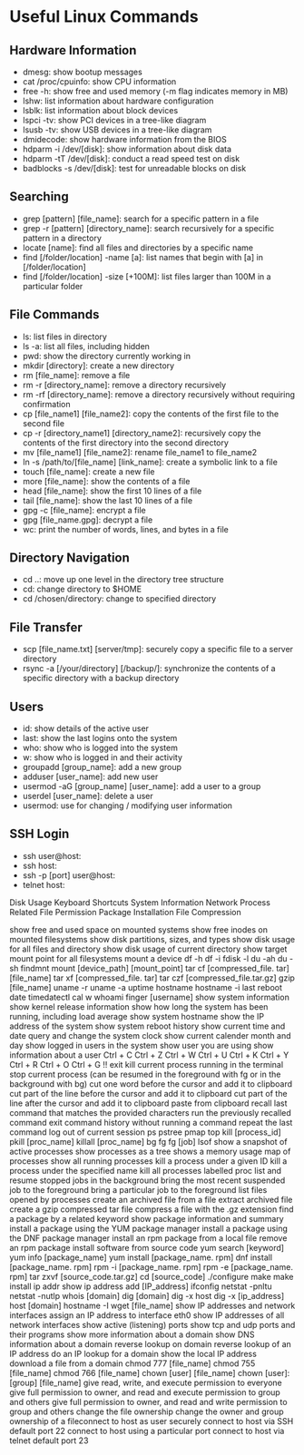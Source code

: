 # Useful Linux Commands

## Hardware Information

- dmesg: show bootup messages
- cat /proc/cpuinfo: show CPU information
- free -h: show free and used memory (-m flag indicates memory in MB)
- lshw: list information about hardware configuration
- lsblk: list information about block devices
- lspci -tv: show PCI devices in a tree-like diagram
- lsusb -tv: show USB devices in a tree-like diagram
- dmidecode: show hardware information from the BIOS
- hdparm -i /dev/[disk]: show information about disk data
- hdparm -tT /dev/[disk]: conduct a read speed test on disk
- badblocks -s /dev/[disk]: test for unreadable blocks on disk

## Searching

- grep [pattern] [file_name]: search for a specific pattern in a file
- grep -r [pattern] [directory_name]: search recursively for a specific pattern in a directory
- locate [name]: find all files and directories by a specific name
- find [/folder/location] -name [a]: list names that begin with [a] in [/folder/location]
- find [/folder/location] -size [+100M]: list files larger than 100M in a particular folder

## File Commands

- ls: list files in directory
- ls -a: list all files, including hidden
- pwd: show the directory currently working in
- mkdir [directory]: create a new directory
- rm [file_name]: remove a file
- rm -r [directory_name]: remove a directory recursively
- rm -rf [directory_name]: remove a directory recursively without requiring confirmation
- cp [file_name1] [file_name2]: copy the contents of the first file to the second file
- cp -r [directory_name1] [directory_name2]: recursively copy the contents of the first directory into the second directory
- mv [file_name1] [file_name2]: rename file_name1 to file_name2
- ln -s /path/to/[file_name] [link_name]: create a symbolic link to a file
- touch [file_name]: create a new file
- more [file_name]: show the contents of a file
- head [file_name]: show the first 10 lines of a file
- tail [file_name]: show the last 10 lines of a file
- gpg -c [file_name]: encrypt a file
- gpg [file_name.gpg]: decrypt a file
- wc: print the number of words, lines, and bytes in a file

## Directory Navigation

- cd ..: move up one level in the directory tree structure
- cd: change directory to $HOME
- cd /chosen/directory: change to specified directory

## File Transfer

- scp [file_name.txt] [server/tmp]: securely copy a specific file to a server directory
- rsync -a [/your/directory] [/backup/]: synchronize the contents of a specific directory with a backup directory

## Users

- id: show details of the active user
- last: show the last logins onto the system
- who: show who is logged into the system
- w: show who is logged in and their activity
- groupadd [group_name]: add a new group
- adduser [user_name]: add new user
- usermod -aG [group_name] [user_name]: add a user to a group
- userdel [user_name]: delete a user
- usermod: use for changing / modifying user information

## SSH Login

- ssh user@host: 
- ssh host: 
- ssh -p [port] user@host: 
- telnet host: 

Disk Usage
Keyboard Shortcuts
System Information
Network
Process Related
File Permission
Package Installation
File Compression






show free and used space on
mounted systems
show free inodes on mounted
filesystems
show disk partitions, sizes, and
types
show disk usage for all files and
directory
show disk usage of current
directory
show target mount point for all
filesystems
mount a device
df -h
df -i
fdisk -l
du -ah
du -sh
findmnt
mount [device_path]
[mount_point]
tar cf [compressed_file.
tar] [file_name]
tar xf [compressed_file.
tar]
tar czf
[compressed_file.tar.gz]
gzip [file_name]
uname -r
uname -a
uptime
hostname
hostname -i
last reboot
date
timedatectl
cal
w
whoami
finger
[username]
show system information
show kernel release information
show how long the system has been
running, including load average
show system hostname
show the IP address of the system
show system reboot history
show current time and date
query and change the system clock
show current calender month and
day
show logged in users in the system
show user you are using
show information about a user
Ctrl + C
Ctrl + Z
Ctrl + W
Ctrl + U
Ctrl + K
Ctrl + Y
Ctrl + R
Ctrl + O
Ctrl + G
!!
exit
kill current process running in the
terminal
stop current process (can be
resumed in the foreground with fg
or in the background with bg)
cut one word before the cursor and
add it to clipboard
cut part of the line before the
cursor and add it to clipboard
cut part of the line after the cursor
and add it to clipboard
paste from clipboard
recall last command that matches
the provided characters
run the previously recalled
command
exit command history without
running a command
repeat the last command
log out of current session
ps
pstree
pmap
top
kill [process_id]
pkill [proc_name]
killall [proc_name]
bg
fg
fg [job]
lsof
show a snapshot of active
processes
show processes as a tree
shows a memory usage map of
processes
show all running processes
kill a process under a given ID
kill a process under the specified
name
kill all processes labelled proc
list and resume stopped jobs in
the background
bring the most recent suspended
job to the foreground
bring a particular job to the
foreground
list files opened by processes
create an archived file from a file
extract archived file
create a gzip compressed tar file
compress a file with the .gz
extension
find a package by a related
keyword
show package information and
summary
install a package using the YUM
package manager
install a package using the DNF
package manager
install an rpm package from a local
file
remove an rpm package
install software from source code
yum search
[keyword]
yum info
[package_name]
yum install
[package_name.
rpm]
dnf install
[package_name.
rpm]
rpm -i
[package_name.
rpm]
rpm -e
[package_name.
rpm]
tar zxvf
[source_code.tar.gz]
cd [source_code]
./configure
make
make install
ip addr show
ip address add
[IP_address]
ifconfig
netstat -pnltu
netstat -nutlp
whois [domain]
dig [domain]
dig -x host
dig -x
[ip_address]
host [domain]
hostname -I
wget [file_name]
show IP addresses and network
interfaces
assign an IP address to interface
eth0
show IP addresses of all network
interfaces
show active (listening) ports
show tcp and udp ports and their
programs
show more information about a
domain
show DNS information about a
domain
reverse lookup on domain
reverse lookup of an IP address
do an IP lookup for a domain
show the local IP address
download a file from a domain
chmod 777 [file_name]
chmod 755 [file_name]
chmod 766 [file_name]
chown [user]
[file_name]
chown [user]: [group]
[file_name]
give read, write, and execute
permission to everyone
give full permission to owner, and
read and execute permission to
group and others
give full permission to owner, and
read and write permission to
group and others
change the file ownership
change the owner and group
ownership of a fileconnect to host as user
securely connect to host via SSH
default port 22
connect to host using a particular
port
connect to host via telnet default
port 23